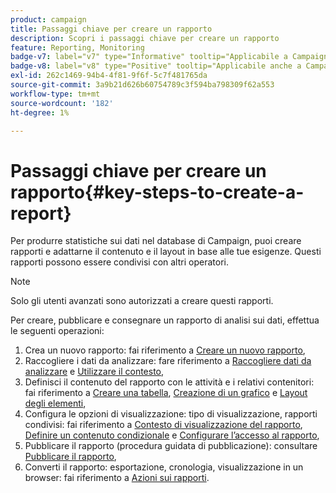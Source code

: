 ```yaml
---
product: campaign
title: Passaggi chiave per creare un rapporto
description: Scopri i passaggi chiave per creare un rapporto
feature: Reporting, Monitoring
badge-v7: label="v7" type="Informative" tooltip="Applicabile a Campaign Classic v7"
badge-v8: label="v8" type="Positive" tooltip="Applicabile anche a Campaign v8"
exl-id: 262c1469-94b4-4f81-9f6f-5c7f481765da
source-git-commit: 3a9b21d626b60754789c3f594ba798309f62a553
workflow-type: tm+mt
source-wordcount: '182'
ht-degree: 1%

---
```


# Passaggi chiave per creare un rapporto{#key-steps-to-create-a-report}



Per produrre statistiche sui dati nel database di Campaign, puoi creare rapporti e adattarne il contenuto e il layout in base alle tue esigenze. Questi rapporti possono essere condivisi con altri operatori.

>[!NOTE]
>
>Solo gli utenti avanzati sono autorizzati a creare questi rapporti.

Per creare, pubblicare e consegnare un rapporto di analisi sui dati, effettua le seguenti operazioni:

1. Crea un nuovo rapporto: fai riferimento a [Creare un nuovo rapporto](../../reporting/using/creating-a-new-report.md),
1. Raccogliere i dati da analizzare: fare riferimento a [Raccogliere dati da analizzare](../../reporting/using/collecting-data-to-analyze.md) e [Utilizzare il contesto](../../reporting/using/using-the-context.md),
1. Definisci il contenuto del rapporto con le attività e i relativi contenitori: fai riferimento a [Creare una tabella](../../reporting/using/creating-a-table.md), [Creazione di un grafico](../../reporting/using/creating-a-chart.md) e [Layout degli elementi](../../reporting/using/element-layout.md),
1. Configura le opzioni di visualizzazione: tipo di visualizzazione, rapporti condivisi: fai riferimento a [Contesto di visualizzazione del rapporto](../../reporting/using/configuring-access-to-the-report.md#report-display-context), [Definire un contenuto condizionale](../../reporting/using/defining-a-conditional-content.md) e [Configurare l’accesso al rapporto](../../reporting/using/configuring-access-to-the-report.md),
1. Pubblicare il rapporto (procedura guidata di pubblicazione): consultare [Pubblicare il rapporto](../../reporting/using/configuring-access-to-the-report.md#publishing-the-report),
1. Converti il rapporto: esportazione, cronologia, visualizzazione in un browser: fai riferimento a [Azioni sui rapporti](../../reporting/using/actions-on-reports.md).
